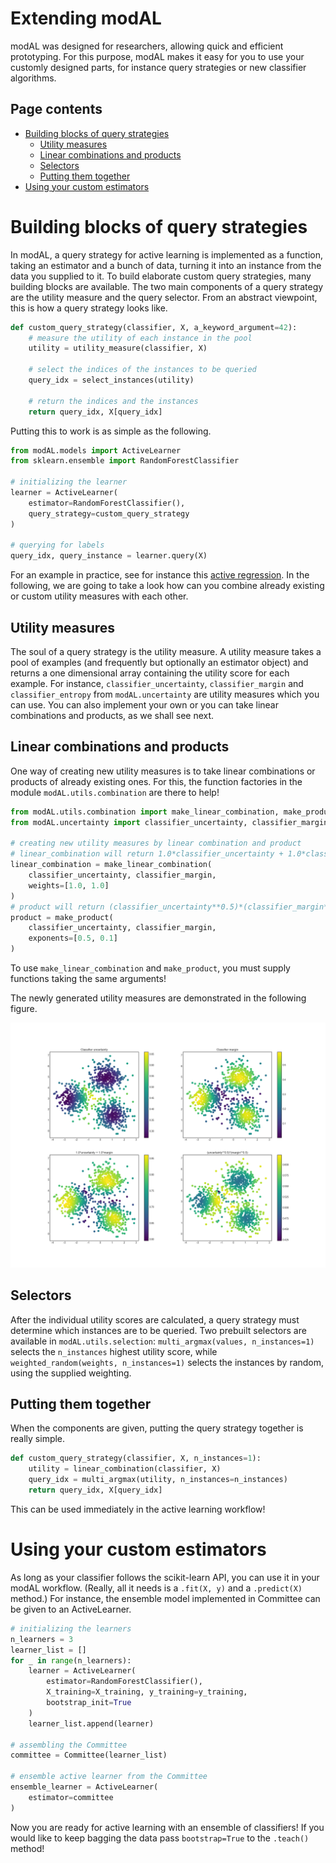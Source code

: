 # Extending modAL
modAL was designed for researchers, allowing quick and efficient prototyping. For this purpose, modAL makes it easy for you to use your customly designed parts, for instance query strategies or new classifier algorithms.

## Page contents
- [Building blocks of query strategies](#building-blocks)  
  - [Utility measures](#utility-measures)  
  - [Linear combinations and products](#combinators)  
  - [Selectors](#selectors)  
  - [Putting them together](#putting-them-together)  
- [Using your custom estimators](#custom-estimators)  

# Building blocks of query strategies<a name="building-blocks"></a>

In modAL, a query strategy for active learning is implemented as a function, taking an estimator and a bunch of data, turning it into an instance from the data you supplied to it. To build elaborate custom query strategies, many building blocks are available. The two main components of a query strategy are the utility measure and the query selector. From an abstract viewpoint, this is how a query strategy looks like.
```python
def custom_query_strategy(classifier, X, a_keyword_argument=42):
    # measure the utility of each instance in the pool
    utility = utility_measure(classifier, X)

    # select the indices of the instances to be queried
    query_idx = select_instances(utility)

    # return the indices and the instances
    return query_idx, X[query_idx]
```

Putting this to work is as simple as the following.
```python
from modAL.models import ActiveLearner
from sklearn.ensemble import RandomForestClassifier

# initializing the learner
learner = ActiveLearner(
    estimator=RandomForestClassifier(),
    query_strategy=custom_query_strategy
)

# querying for labels
query_idx, query_instance = learner.query(X)
```

For an example in practice, see for instance this [active regression](Active-regression). In the following, we are going to take a look how can you combine already existing or custom utility measures with each other.

## Utility measures<a name="utility-measures"></a>
The soul of a query strategy is the utility measure. A utility measure takes a pool of examples (and frequently but optionally an estimator object) and returns a one dimensional array containing the utility score for each example. For instance, ```classifier_uncertainty```, ```classifier_margin``` and ```classifier_entropy``` from ```modAL.uncertainty``` are utility measures which you can use. You can also implement your own or you can take linear combinations and products, as we shall see next.

## Linear combinations and products<a name="combinators"></a>
One way of creating new utility measures is to take linear combinations or products of already existing ones. For this, the function factories in the module ```modAL.utils.combination``` are there to help!

```python
from modAL.utils.combination import make_linear_combination, make_product
from modAL.uncertainty import classifier_uncertainty, classifier_margin

# creating new utility measures by linear combination and product
# linear_combination will return 1.0*classifier_uncertainty + 1.0*classifier_margin
linear_combination = make_linear_combination(
    classifier_uncertainty, classifier_margin,
    weights=[1.0, 1.0]
)
# product will return (classifier_uncertainty**0.5)*(classifier_margin**0.1)
product = make_product(
    classifier_uncertainty, classifier_margin,
    exponents=[0.5, 0.1]
)
```

To use ```make_linear_combination``` and ```make_product```, you must supply functions taking the same arguments!

The newly generated utility measures are demonstrated in the following figure.
<p align="center">
  <img src="img/em-combinations.png"/>
</p>

## Selectors<a name="selectors"></a>
After the individual utility scores are calculated, a query strategy must determine which instances are to be queried. Two prebuilt selectors are available in ```modAL.utils.selection```: ```multi_argmax(values, n_instances=1)``` selects the ```n_instances``` highest utility score, while ```weighted_random(weights, n_instances=1)``` selects the instances by random, using the supplied weighting.

## Putting them together<a name="putting-them-together"></a>
When the components are given, putting the query strategy together is really simple.

```python
def custom_query_strategy(classifier, X, n_instances=1):
    utility = linear_combination(classifier, X)
    query_idx = multi_argmax(utility, n_instances=n_instances)
    return query_idx, X[query_idx]
```

This can be used immediately in the active learning workflow!

# Using your custom estimators<a name="custom-estimators"></a>
As long as your classifier follows the scikit-learn API, you can use it in your modAL workflow. (Really, all it needs is a ```.fit(X, y)``` and a ```.predict(X)``` method.) For instance, the ensemble model implemented in Committee can be given to an ActiveLearner.
```python
# initializing the learners
n_learners = 3
learner_list = []
for _ in range(n_learners):
    learner = ActiveLearner(
        estimator=RandomForestClassifier(),
        X_training=X_training, y_training=y_training,
        bootstrap_init=True
    )
    learner_list.append(learner)

# assembling the Committee
committee = Committee(learner_list)

# ensemble active learner from the Committee
ensemble_learner = ActiveLearner(
    estimator=committee
)
```
Now you are ready for active learning with an ensemble of classifiers! If you would like to keep bagging the data pass ```bootstrap=True``` to the ```.teach()``` method!
